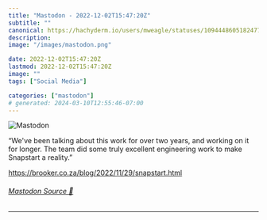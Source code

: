 ```yaml
---
title: "Mastodon - 2022-12-02T15:47:20Z"
subtitle: ""
canonical: https://hachyderm.io/users/mweagle/statuses/109444860518247733
description:
image: "/images/mastodon.png"

date: 2022-12-02T15:47:20Z
lastmod: 2022-12-02T15:47:20Z
image: ""
tags: ["Social Media"]

categories: ["mastodon"]
# generated: 2024-03-10T12:55:46-07:00
---
```

![Mastodon](/images/mastodon.png)

<p>“We&#39;ve been talking about this work for over two years, and working on it for longer. The team did some truly excellent engineering work to make Snapstart a reality.”</p><p><a href="https://brooker.co.za/blog/2022/11/29/snapstart.html" target="_blank" rel="nofollow noopener noreferrer" translate="no"><span class="invisible">https://</span><span class="ellipsis">brooker.co.za/blog/2022/11/29/</span><span class="invisible">snapstart.html</span></a></p>


###### [Mastodon Source 🐘](https://hachyderm.io/@mweagle/109444860518247733)

___
